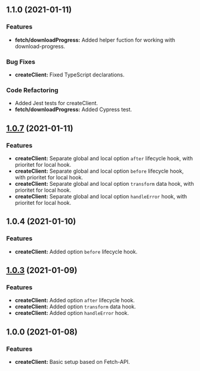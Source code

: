 ## 1.1.0 (2021-01-11)

### Features

* **fetch/downloadProgress:** Added helper fuction for working with download-progress.


### Bug Fixes

* **createClient:** Fixed TypeScript declarations.


### Code Refactoring

* Added Jest tests for createClient.
* **fetch/downloadProgress:** Added Cypress test.



## [1.0.7](https://github.com/fyapy/fetcheese/compare/v1.0.3...master) (2021-01-11)

### Features

* **createClient:** Separate global and local option `after` lifecycle hook, with prioritet for local hook.
* **createClient:** Separate global and local option `before` lifecycle hook, with prioritet for local hook.
* **createClient:** Separate global and local option `transform` data hook, with prioritet for local hook.
* **createClient:** Separate global and local option `handleError` hook, with prioritet for local hook.


## 1.0.4 (2021-01-10)

### Features

* **createClient:** Added option `before` lifecycle hook.



## [1.0.3](https://github.com/fyapy/fetcheese/compare/v1.0.3...master) (2021-01-09)

### Features

* **createClient:** Added option `after` lifecycle hook.
* **createClient:** Added option `transform` data hook.
* **createClient:** Added option `handleError` hook.



## 1.0.0 (2021-01-08)

### Features

* **createClient:** Basic setup based on Fetch-API.
